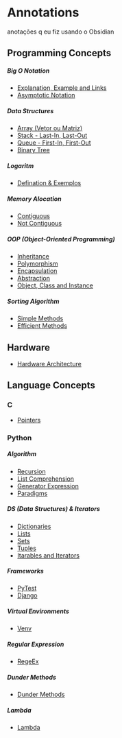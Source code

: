 # Annotations
anotações q eu fiz usando o Obsidian


## Programming Concepts
##### Big O Notation

- [Explanation, Example and Links](Programming%20Concepts/Big%20O%20Notation/Explanation,%20Example%20and%20Links.md)
- [Asymptotic Notation](Programming%20Concepts/Big%Asymptotic%20Notation.md)

##### Data Structures

- [Array (Vetor ou Matriz)](Programming%20Concepts/Data%20Structures/Array%20(Vetor%20ou%20Matriz).md)
- [Stack - Last-In, Last-Out](Programming%20Concepts/Data%20Structures/Stack%20-%20Last-In,%20Last-Out.md)
- [Queue - First-In, First-Out](Programming%20Concepts/Data%20Structures/Queue%20-%20First-In,%20First-Out.md)
- [Binary Tree](Programming%20Concepts/Data%20Structures/Binary%20Tree.md)


##### Logaritm
- [Defination & Exemplos](Programming%20Concepts/Logaritm/Defination%20&%20Exemplos.md)

##### Memory Alocation
- [Contiguous](Programming%20Concepts/Memory%20Alocation/Contiguous.md)
- [Not Contiguous](Programming%20Concepts/Memory%20Alocation/Not%20Contiguous.md)

##### OOP (Object-Oriented Programming)
- [Inheritance](Programming%20Concepts/OOP%20(Object-Oriented%20Programming)/Inheritance.md)
- [Polymorphism](Programming%20Concepts/OOP%20(Object-Oriented%20Programming)/Polymorphism.md)
- [Encapsulation](Programming%20Concepts/OOP%20(Object-Oriented%20Programming)/Encapsulation.md)
- [Abstraction](Programming%20Concepts/OOP%20(Object-Oriented%20Programming)/Abstraction.md)
- [Object, Class and Instance](Programming%20Concepts/OOP%20(Object-Oriented%20Programming)/Object,%20Class%20and%20Instance.md)

##### Sorting Algorithm
- [Simple Methods](Programming%20Concepts/Sorting%20Algorithm/Simple%20Methods.md)
- [Efficient Methods](Programming%20Concepts/Sorting%20Algorithm/Efficient%20Methods.md)


## Hardware
- [Hardware Architecture](Hardware/Hardware%20Architecture.md)


## Language Concepts

### C
- [Pointers](Language%20Concepts/C/Pointers.md)


### Python

##### Algorithm
- [Recursion](Language%20Concepts/Python/Algorithm/Recursion.md)
- [List Comprehension](Language%20Concepts/Python/Algorithm/List%20Comprehension.md)
- [Generator Expression](Language%20Concepts/Python/Algorithm/Generator%20Expression.md)
- [Paradigms](Language%20Concepts/Python/Algorithm/Paradigms.md)

##### DS (Data Structures) & Iterators
- [Dictionaries](Language%20Concepts/Python/DS%20&%20Iterators/Dictionaries.md)
- [Lists](Language%20Concepts/Python/DS%20&%20Iterators/Lists.md)
- [Sets](Language%20Concepts/Python/DS%20&%20Iterators/Sets.md)
- [Tuples](Language%20Concepts/Python/DS%20&%20Iterators/Tuples.md)
- [Itarables and Iterators](Language%20Concepts/Python/DS%20&%20Iterators/Itarables%20and%20Iterators.md)

##### Frameworks
- [PyTest](Language%20Concepts/Python/Frameworks/PyTest.md)
- [Django](Language%20Concepts/Python/Frameworks/Django.md)

##### Virtual Environments
- [Venv](Language%20Concepts/Python/Virtual%20Environments/Venv.md)

##### Regular Expression
- [RegeEx](Language%20Concepts/Python/Regular%20Expression/RegeEx.md)

##### Dunder Methods
- [Dunder Methods](Language%20Concepts/Python/Dunder%20Methods/Dunder%20Methods.md)

##### Lambda
- [Lambda](Language%20Concepts/Python/Lambda/Lambda.md)